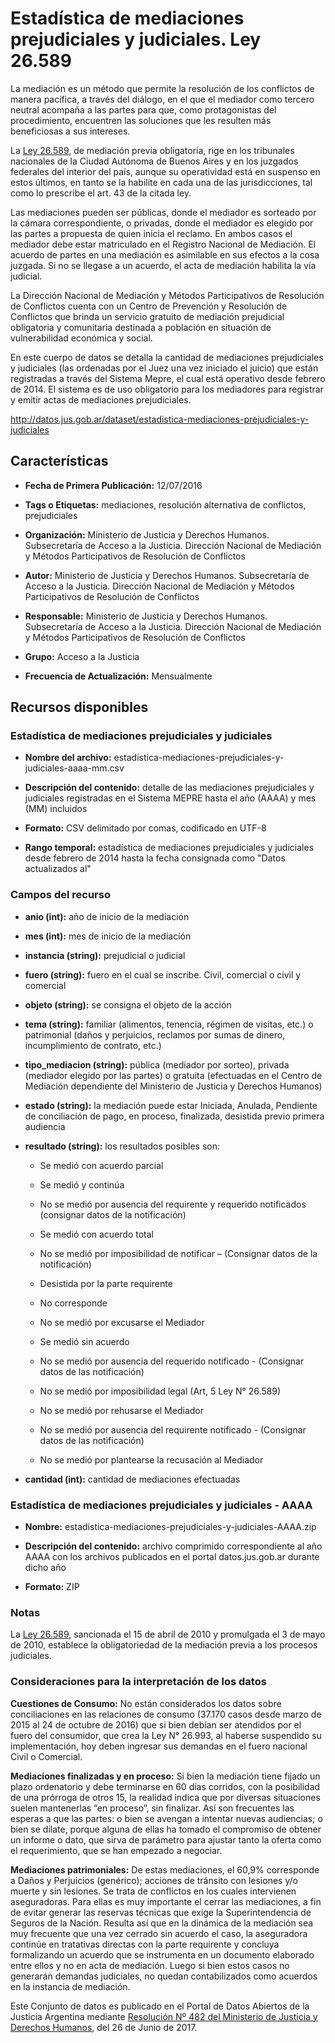 Estadística de mediaciones prejudiciales y judiciales. Ley 26.589
=================================================================

La mediación es un método que permite la resolución de los conflictos de manera pacífica, a través del diálogo, en el que el mediador como tercero neutral acompaña a las partes para que, como protagonistas del procedimiento, encuentren las soluciones que les resulten más beneficiosas a sus intereses.

La  [Ley 26.589](http://www.jus.gob.ar/media/157534/Ley%2026589.pdf), de mediación previa obligatoria, rige en los tribunales nacionales de la Ciudad Autónoma de Buenos Aires y en los juzgados federales del interior del país, aunque su operatividad está en suspenso en estos últimos, en tanto se la habilite en cada una de las jurisdicciones, tal como lo prescribe el art. 43 de la citada ley.

Las mediaciones pueden ser públicas, donde el mediador es sorteado por la cámara correspondiente, o privadas, donde el mediador es elegido por las partes a propuesta de quien inicia el reclamo. En ambos casos el mediador debe estar matriculado en el Registro Nacional de Mediación. El acuerdo de partes en una mediación es asimilable en sus efectos a la cosa juzgada. Si no se llegase a un acuerdo, el acta de mediación habilita la vía judicial. 

La Dirección Nacional de Mediación y Métodos Participativos de Resolución de Conflictos cuenta con un Centro de Prevención y Resolución de Conflictos que brinda un servicio gratuito de mediación prejudicial obligatoria y comunitaria destinada a población en situación de vulnerabilidad económica y social.

En este cuerpo de datos se detalla la cantidad de mediaciones prejudiciales y judiciales (las ordenadas por el Juez una vez iniciado el juicio) que están registradas a través del Sistema Mepre, el cual está operativo desde febrero de 2014. El sistema es de uso obligatorio para los mediadores para registrar y emitir actas de mediaciones prejudiciales.

http://datos.jus.gob.ar/dataset/estadistica-mediaciones-prejudiciales-y-judiciales

Características
---------------

-   **Fecha de Primera Publicación:** 12/07/2016

-   **Tags o Etiquetas:** mediaciones, resolución alternativa de conflictos, prejudiciales

-   **Organización:** Ministerio de Justicia y Derechos Humanos. Subsecretaría de Acceso a la Justicia. Dirección Nacional de Mediación y Métodos Participativos de Resolución de Conflictos

-   **Autor:** Ministerio de Justicia y Derechos Humanos. Subsecretaría de Acceso a la Justicia. Dirección Nacional de Mediación y Métodos Participativos de Resolución de Conflictos

-   **Responsable:** Ministerio de Justicia y Derechos Humanos. Subsecretaría de Acceso a la Justicia. Dirección Nacional de Mediación y Métodos Participativos de Resolución de Conflictos

-   **Grupo:** Acceso a la Justicia

-   **Frecuencia de Actualización:** Mensualmente

Recursos disponibles
--------------------

### Estadística de mediaciones prejudiciales y judiciales

-   **Nombre del archivo:** estadistica-mediaciones-prejudiciales-y-judiciales-aaaa-mm.csv

-   **Descripción del contenido:** detalle de las mediaciones prejudiciales y judiciales registradas en el Sistema MEPRE hasta el año (AAAA) y mes (MM) incluidos

-   **Formato:** CSV delimitado por comas, codificado en UTF-8

-   **Rango temporal:** estadística de mediaciones prejudiciales y judiciales desde febrero de 2014 hasta la fecha consignada como "Datos actualizados al"

### Campos del recurso

-   **anio (int):** año de inicio de la mediación

-   **mes (int):** mes de inicio de la mediación

-   **instancia (string):** prejudicial o judicial

-   **fuero (string):** fuero en el cual se inscribe. Civil, comercial o civil y comercial

-   **objeto (string):** se consigna el objeto de la acción

-   **tema (string):** familiar (alimentos, tenencia, régimen de visitas, etc.) o patrimonial (daños y perjuicios, reclamos por sumas de dinero, incumplimiento de contrato, etc.)

-   **tipo_mediacion (string):** pública (mediador por sorteo), privada (mediador elegido por las partes) o gratuita (efectuadas en el Centro de Mediación dependiente del Ministerio de Justicia y Derechos Humanos)

-   **estado (string):** la mediación puede estar Iniciada, Anulada, Pendiente de conciliación de pago, en proceso, finalizada, desistida previo primera audiencia

-   **resultado (string):** los resultados posibles son: 

	- Se medió con acuerdo parcial
	
	- Se medió y continúa
	
	- No se medió por ausencia del requirente y requerido notificados (consignar datos de la notificación)
	
	- Se medió con acuerdo total
	
	- No se medió por imposibilidad de notificar – (Consignar datos de la notificación)
	
	- Desistida por la parte requirente
	
	- No corresponde
	
	- No se medió por excusarse el Mediador
	
	- Se medió sin acuerdo
	
	- No se medió por ausencia del requerido notificado - (Consignar datos de las notificación)
	
	- No se medió por imposibilidad legal (Art, 5 Ley N° 26.589)
	
	- No se medió por rehusarse el Mediador
	
	- No se medió por ausencia del requirente notificado - (Consignar datos de las notificación)
	
	- No se medió por plantearse la recusación al Mediador
	
-   **cantidad (int):** cantidad de mediaciones efectuadas

### Estadística de mediaciones prejudiciales y judiciales - AAAA

- **Nombre:** estadistica-mediaciones-prejudiciales-y-judiciales-AAAA.zip

- **Descripción del contenido:** archivo comprimido correspondiente al año AAAA con los archivos publicados en el portal datos.jus.gob.ar durante dicho año

- **Formato:** ZIP

### Notas

La [Ley 26.589](http://www.jus.gob.ar/media/157534/Ley%2026589.pdf), sancionada el 15 de abril de 2010 y promulgada el 3 de mayo de 2010,  establece la obligatoriedad de la mediación previa a los procesos judiciales. 

### Consideraciones para la interpretación de los datos

**Cuestiones de Consumo:** No están considerados los datos sobre conciliaciones en las relaciones de consumo (37.170 casos desde marzo de 2015 al 24 de octubre de 2016) que si bien debían ser atendidos por el fuero del consumidor, que crea la Ley N° 26.993, al haberse suspendido su implementación, hoy deben ingresar sus demandas en el fuero nacional Civil o Comercial.

**Mediaciones finalizadas y en proceso:** Si bien la mediación tiene fijado un plazo ordenatorio y debe terminarse en 60 días corridos, con la posibilidad de una prórroga de otros 15, la realidad indica que por diversas situaciones suelen mantenerlas “en proceso”, sin finalizar. Así son frecuentes las esperas a que las partes: o bien se avengan a intentar nuevas audiencias; o bien se dilate, porque alguna de ellas ha tomado el compromiso de obtener un informe o dato, que sirva de parámetro para ajustar tanto la oferta como el  requerimiento, que se han empezado a negociar.

**Mediaciones patrimoniales:** De estas mediaciones, el 60,9% corresponde a Daños y Perjuicios (genérico); acciones de tránsito con lesiones y/o muerte y sin lesiones. Se trata de conflictos en los cuales intervienen aseguradoras. Para ellas es muy importante el cerrar las mediaciones, a fin de evitar generar las reservas técnicas que exige la Superintendencia de Seguros de la Nación. Resulta así que en la dinámica de la mediación sea muy frecuente que una vez cerrado sin acuerdo el caso, la aseguradora continúe en tratativas directas con la parte requirente y concluya formalizando un acuerdo que se instrumenta en un documento elaborado entre ellos y no en acta de mediación.  Luego si bien estos casos no generarán demandas judiciales, no quedan contabilizados como acuerdos en la instancia de mediación. 

Este Conjunto de datos es publicado en el Portal de Datos Abiertos de la Justicia Argentina mediante [Resolución Nº 482 del Ministerio de Justicia y Derechos Humanos](http://datos.jus.gob.ar/resoluciones/RESOL-2017-482-APN-MJ.pdf), del 26 de Junio de 2017.
